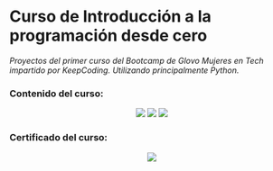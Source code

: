 # Curso de Introducción a la programación desde cero
_Proyectos del primer curso del Bootcamp de Glovo Mujeres en Tech impartido por KeepCoding. Utilizando principalmente Python._


### Contenido del curso:

  <p align="center">
  <img src= "https://raw.githubusercontent.com/sigutier/KeepCoding_Introduccion_a_la_programacion/master/contenido%20curso%201.png">
  <img src= "https://raw.githubusercontent.com/sigutier/KeepCoding_Introduccion_a_la_programacion/master/contenido%20curso%202.png">
  <img src= "https://raw.githubusercontent.com/sigutier/KeepCoding_Introduccion_a_la_programacion/master/contenido%20curso%203.png">
  </p>

### Certificado del curso:

 <p align="center">
  <img src= "https://raw.githubusercontent.com/sigutier/KeepCoding_Introduccion_a_la_programacion/master/Certificado%20curso.png">
 </p>
